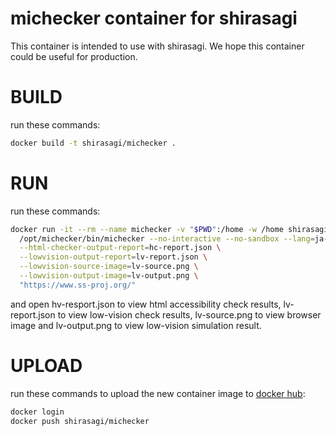 michecker container for shirasagi
====

This container is intended to use with shirasagi.
We hope this container could be useful for production.

# BUILD

run these commands:

~~~bash
docker build -t shirasagi/michecker .
~~~

# RUN

run these commands:

~~~bash
docker run -it --rm --name michecker -v "$PWD":/home -w /home shirasagi/michecker \
  /opt/michecker/bin/michecker --no-interactive --no-sandbox --lang=ja-JP \
  --html-checker-output-report=hc-report.json \
  --lowvision-output-report=lv-report.json \
  --lowvision-source-image=lv-source.png \
  --lowvision-output-image=lv-output.png \
  "https://www.ss-proj.org/"
~~~

and open hv-resport.json to view html accessibility check results,
lv-report.json to view low-vision check results,
lv-source.png to view browser image
and lv-output.png to view low-vision simulation result.

# UPLOAD

run these commands to upload the new container image to [docker hub](https://hub.docker.com/):

~~~bash
docker login
docker push shirasagi/michecker
~~~
